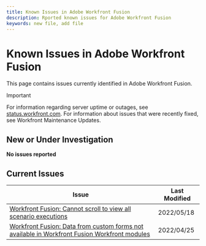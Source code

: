 ```yaml
---
title: Known Issues in Adobe Workfront Fusion
description: Rported known issues for Adobe Workfront Fusion
keywords: new file, add file
---
```


# Known Issues in Adobe Workfront Fusion

This page contains issues currently identified in Adobe Workfront Fusion.

>[!IMPORTANT]
>
>For information regarding server uptime or outages, see [status.workfront.com](https://status.workfront.com). For information about issues that were recently fixed, see Workfront Maintenance Updates.

## New or Under Investigation

**No issues reported**

## Current Issues

|Issue  |Last Modified   | 
|---|---|
|[Workfront Fusion: Cannot scroll to view all scenario executions](cannot-scroll-to-view-all-scenario-executions.md)   | 2022/05/18  | 
|[Workfront Fusion: Data from custom forms not available in Workfront Fusion Workfront modules](data-from-custom-forms-not-available.md)   | 2022/04/25  | 


<!--


-->